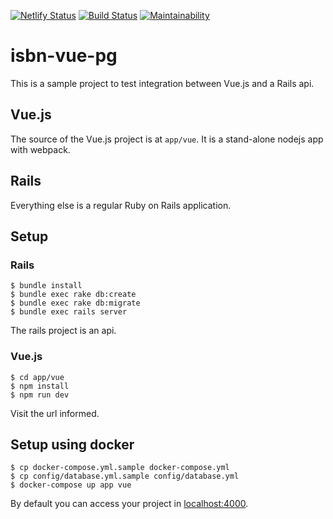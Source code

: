 [![Netlify Status](https://api.netlify.com/api/v1/badges/a2d42b63-cf82-4036-aef9-5bff665a60d8/deploy-status)](https://app.netlify.com/sites/is-serene-pike-44524c/deploys)
[![Build Status](https://semaphoreci.com/api/v1/dmitryrck/isbn-vue-pg/branches/master/badge.svg)](https://semaphoreci.com/dmitryrck/isbn-vue-pg)
[![Maintainability](https://api.codeclimate.com/v1/badges/27d30b06432f4211f397/maintainability)](https://codeclimate.com/github/dmitryrck/isbn-vue-pg/maintainability)

# isbn-vue-pg

This is a sample project to test integration between Vue.js and a Rails api.

## Vue.js

The source of the Vue.js project is at `app/vue`. It is a stand-alone nodejs app with webpack.

## Rails

Everything else is a regular Ruby on Rails application.

## Setup

### Rails

```terminal
$ bundle install
$ bundle exec rake db:create
$ bundle exec rake db:migrate
$ bundle exec rails server
```

The rails project is an api.

### Vue.js

```terminal
$ cd app/vue
$ npm install
$ npm run dev
```

Visit the url informed.

## Setup using docker

```terminal
$ cp docker-compose.yml.sample docker-compose.yml
$ cp config/database.yml.sample config/database.yml
$ docker-compose up app vue
```

By default you can access your project in [localhost:4000](http://localhost:4000).
